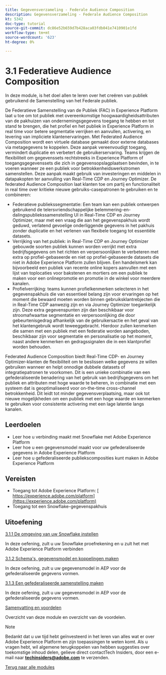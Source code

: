 ```yaml
---
title: Gegevensverzameling - Federale Audience Composition
description: Gegevensverzameling - Federale Audience Composition
kt: 5342
doc-type: tutorial
source-git-commit: dc86e52b659d7b428aca03fdb041e7410901e1fd
workflow-type: tm+mt
source-wordcount: '623'
ht-degree: 0%

---
```


# 3.1 Federatieve Audience Composition

In deze module, is het doel allen te leren over het creëren van publiek gebruikend de Samenstelling van het Federale publiek.

De Federatieve Samenstelling van de Publiek (FAC) in Experience Platform laat u toe om tot publiek met overeenkomstige hoogwaardigheidsattributen van de pakhuizen van ondernemingsgegevens toegang te hebben en tot stand te brengen, die het profiel en het publiek in Experience Platform in real time voor betere segmentatie verrijken en aanvullen, activering, en levering van impliciete klantenervaringen. Met Federated Audience Composition wordt een virtuele database gemaakt door externe databases via metagegevens te koppelen. Deze aanpak vereenvoudigt toegang, vermindert duplicatie en verbetert de gebruikerservaring. Teams krijgen de flexibiliteit om gegevenssets rechtstreeks in Experience Platform of toegangsgegevenssets die zich in gegevensopslagplaatsen bevinden, in te voeren wanneer ze een publiek voor betrokkenheidswerkstromen samenstellen. Deze aanpak maakt gebruik van investeringen en middelen in datapakopten ter aanvulling van Real-Time CDP en Journey Optimizer. De federated Audience Composition laat klanten toe om partij en functionaliteit in real time over kritieke nieuwe gebruiks-casepatronen te gebruiken en te combineren:

- Federatieve publiekssegmentatie: Een team kan een publiek ontwerpen gebruikend de telersvriendschappelijke belemmering-en-dalingspubliekssamenstelling UI in Real-Time CDP en Journey Optimizer, maar met een vraag die aan het gegevenspakhuis wordt geduwd, verlatend gevoelige onderliggende gegevens in het pakhuis zonder duplicatie en het verlenen van flexibele toegang tot essentiële datasets.
- Verrijking van het publiek: in Real-Time CDP en Journey Optimizer gebouwde soorten publiek kunnen worden verrijkt met extra bedrijfsgegevens om het richten en verpersoonlijken te verbeteren met extra op profiel-gebaseerde en niet op profiel-gebaseerde datasets die niet in Adobe Experience Platform zullen blijven. Een handelsmerk kan bijvoorbeeld een publiek van recente online kopers aanvullen met een lijst van toplocaties voor bakstenen en mortiers om een publiek te maken voor een onlinepromotie en promotie in de winkel voor meerdere kanalen.
- Profielverrijking: teams kunnen profielkenmerken selecteren in het gegevenspakhuis die van essentieel belang zijn voor ervaringen op het moment die bewaard moeten worden binnen gebruiksklantrebjecten die in Real-Time CDP aanwezig zijn en via Journey Optimizer toegankelijk zijn. Deze extra gegevenspunten zijn dan beschikbaar voor stroomafwaartse segmentatie en verpersoonlijking die door gebeurtenisgedrag afhankelijk van de gebruikersactie en het geval van het klantengebruik wordt teweeggebracht. Hierdoor zullen kenmerken die samen met een publiek met een federatie worden aangeboden, beschikbaar zijn voor segmentatie en personalisatie op het moment, naast andere kenmerken en gedragssignalen die in een klantprofiel worden behouden.

Federated Audience Composition biedt Real-Time CDP- en Journey Optimizer-klanten de flexibiliteit om te beslissen welke gegevens ze willen gebruiken wanneer en helpt onnodige dubbele datasets of integratiepatronen te voorkomen. Dit is een unieke combinatie van een gefederaliseerde benadering van het gebruik van bedrijfsgegevens om het publiek en attributen met hoge waarde te beheren, in combinatie met een systeem dat is geoptimaliseerd voor on-the-time cross-channel betrokkenheid. Dit leidt tot minder gegevensverplaatsing, maar ook tot nieuwe mogelijkheden om een publiek met een hoge waarde en kenmerken te gebruiken voor consistente activering met een lage latentie langs kanalen.

## Leerdoelen

- Leer hoe u verbinding maakt met Snowflake met Adobe Experience Platform
- Leer hoe u een gegevensmodel maakt voor uw gefederaliseerde gegevens in Adobe Experience Platform
- Leer hoe u gefederaliseerde publiekscomposities kunt maken in Adobe Experience Platform

## Vereisten

- Toegang tot Adobe Experience Platform: [ https://experience.adobe.com/platform](https://experience.adobe.com/platform)
- Toegang tot een Snowflake-gegevenspakhuis

## Uitoefening

[3.1.1 De omgeving van uw Snowflake instellen](./ex1.md)

In deze oefening, zult u uw Snowflake proefrekening en u zult het met Adobe Experience Platform verbinden

[3.1.2 Schema&#39;s, gegevensmodel en koppelingen maken](./ex2.md)

In deze oefening, zult u uw gegevensmodel in AEP voor de gefederaliseerde gegevens vormen.

[3.1.3 Een gefederaliseerde samenstelling maken](./ex3.md)

In deze oefening, zult u uw gegevensmodel in AEP voor de gefederaliseerde gegevens vormen.

[Samenvatting en voordelen](./summary.md)

Overzicht van deze module en overzicht van de voordelen.

>[!NOTE]
>
>Bedankt dat u uw tijd hebt geïnvesteerd in het leren van alles wat er over Adobe Experience Platform en zijn toepassingen te weten komt. Als u vragen hebt, wil algemene terugkoppelen van hebben suggesties over toekomstige inhoud delen, gelieve direct contactTech Insiders, door een e-mail naar **techinsiders@adobe.com** te verzenden.

[Terug naar alle modules](../../../overview.md)
